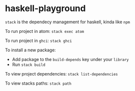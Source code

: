 # haskell-playground

`stack` is the dependecy management for haskell, kinda like `npm`

To run project in atom:
`stack exec atom`

To run project in `ghci`:
`stack ghci`

To install a new package:
- Add package to the `build-depends` key under your `library`
- Run `stack build`

To view project dependencies:
`stack list-dependencies`

To view stacks paths:
`stack path`
